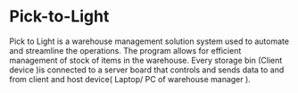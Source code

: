 # Pick-to-Light
Pick to Light is a warehouse management solution system used to automate and streamline the operations. The program allows for efficient management of stock of items in the warehouse. Every storage bin (Client device )is connected to a server board that controls and sends data to and from client and host device( Laptop/ PC of warehouse manager ). 

